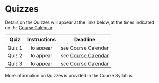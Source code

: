 # Quizzes

Details on the Quizzes will appear at the links below, at the times indicated on the [Course Calendar](https://thomaselove.github.io/431/calendar.html).

Quiz | Instructions | Deadline
:---: | :---: | :---:
Quiz 1 | to appear | see [Course Calendar](https://thomaselove.github.io/431/calendar.html)
Quiz 2 | to appear | see [Course Calendar](https://thomaselove.github.io/431/calendar.html)
Quiz 3 | to appear | see [Course Calendar](https://thomaselove.github.io/431/calendar.html)

More information on Quizzes is provided in the Course Syllabus.
